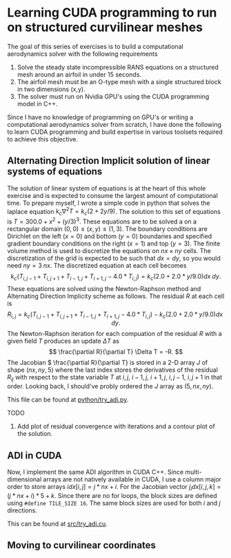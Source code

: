 # Learning CUDA programming to run on structured curvilinear meshes


The goal of this series of exercises is to build a computational aerodynamics solver with the following requirements

1. Solve the steady state incompressible RANS equations on a structured mesh around an airfoil in under 15 seconds. 
2. The airfoil mesh must be an O-type mesh with a single structured block in two dimensions (x,y).
3. The solver must run on Nvidia GPU's using the CUDA programming model in C++.

Since I have no knowledge of programming on GPU's or writing a computational aerodynamics solver from scratch, I have done the following to learn CUDA programming and build expertise in various toolsets required to achieve this objective.

Alternating Direction Implicit solution of linear systems of equations
----------------------------------------------------------------------

The solution of linear system of equations is at the heart of this whole exercise and is expected to consume the largest amount of computational time. To prepare myself, I wrote a simple code in python that solves the laplace equation $k_c \nabla^2 T = k_c(2 + 2 y / 9 )$. The solution to this set of equations is $T = 300.0 + x^2 + (y/3)^3$. These equations are to be solved a on a rectangular domain $(0,0) \leq (x,y) \leq (1,3)$. The boundary conditions are Dirichlet on the left ($x=0$) and bottom ($y=0$) boundaries and specified gradient boundary conditions on the right ($x=1$) and top ($y=3$). The finite volume method is used to discretize the equations on $nx \times ny$ cells. The discretization of the grid is expected to be such that $dx = dy$, so you would need $ny = 3 \; nx$. The discretized equation at each cell becomes
$$
    k_c \left (T_{i,j-1} + T_{i,j+1} + T_{i-1,j} + T_{i+1,j} - 4.0 * T_{i,j} \right ) = k_c \left ( 2.0 + 2.0 * y / 9.0 \right ) dx \; dy.
$$
These equations are solved using the Newton-Raphson method and Alternating Direction Implicity scheme as follows. The residual $R$ at each cell is
$$
 R_{i,j} =  k_c \left (T_{i,j-1} + T_{i,j+1} + T_{i-1,j} + T_{i+1,j} - 4.0 * T_{i,j} \right ) - k_c \left ( 2.0 + 2.0 * y / 9.0 \right ) dx \; dy.
$$
The Newton-Raphson iteration for each compuation of the residual $R$ with a given field $T$ produces an update $\Delta T$ as 
$$
\frac{\partial R}{\partial T} \Delta T = -R.
$$
The Jacobian $ \frac{\partial R}{\partial T} is stored in a 2-D array $J$ of shape $(nx,ny,5)$ where the last index stores the derivatives of the residual $R_{ij}$ with respect to the state variable $T$ at $i,j$, $i-1,j$, $i+1,j$, $i,j-1$, $i,j+1$ in that order. Looking back, I should've probly ordered the $J$ array as $(5,nx,ny)$.

This file can be found at [python/try_adi.py](python/try_adi.py). 

TODO

1. Add plot of residual convergence with iterations and a contour plot of the solution.


ADI in CUDA
-----------

Now, I implement the same ADI algorithm in CUDA C++. Since multi-dimensional arrays are not natively available in CUDA, I use a column major order to store arrays $idx[i,j] = j * nx + i$. For the Jacobian vector $j_idx[i,j,k] = (j * nx + i) * 5 + k$. Since there are no for loops, the block sizes are defined using `#define TILE_SIZE 16`. The same block sizes are used for both $i$ and $j$ directions.

This can be found at [src/try_adi.cu](src/try_adi.cu). 


Moving to curvilinear coordinates
---------------------------------





